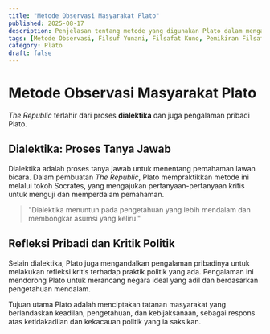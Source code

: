 ```yaml
---
title: "Metode Observasi Masyarakat Plato"
published: 2025-08-17
description: Penjelasan tentang metode yang digunakan Plato dalam mengamati masyarakat, khususnya melalui dialektika dan refleksi kritis dalam The Republic.
tags: [Metode Observasi, Filsuf Yunani, Filsafat Kuno, Pemikiran Filsafat, Etika dan Moral]
category: Plato
draft: false
---
```


# Metode Observasi Masyarakat Plato

*The Republic* terlahir dari proses **dialektika** dan juga pengalaman pribadi Plato.

## Dialektika: Proses Tanya Jawab

Dialektika adalah proses tanya jawab untuk menentang pemahaman lawan bicara. Dalam pembuatan *The Republic*, Plato mempraktikkan metode ini melalui tokoh Socrates, yang mengajukan pertanyaan-pertanyaan kritis untuk menguji dan memperdalam pemahaman.

> "Dialektika menuntun pada pengetahuan yang lebih mendalam dan membongkar asumsi yang keliru."

## Refleksi Pribadi dan Kritik Politik

Selain dialektika, Plato juga mengandalkan pengalaman pribadinya untuk melakukan refleksi kritis terhadap praktik politik yang ada. Pengalaman ini mendorong Plato untuk merancang negara ideal yang adil dan berdasarkan pengetahuan mendalam.

Tujuan utama Plato adalah menciptakan tatanan masyarakat yang berlandaskan keadilan, pengetahuan, dan kebijaksanaan, sebagai respons atas ketidakadilan dan kekacauan politik yang ia saksikan.

